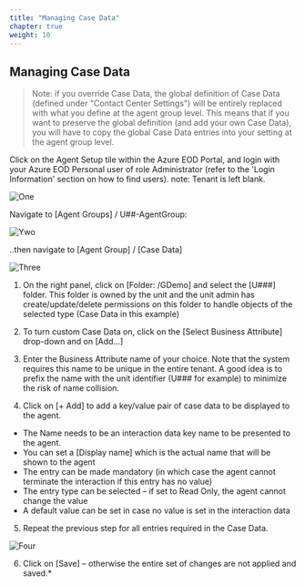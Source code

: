 ```yaml
---
title: "Managing Case Data"
chapter: true
weight: 10
---
```


## Managing Case Data

>Note: if you override Case Data, the global definition of Case Data (defined under "Contact Center Settings") will be entirely replaced with what you define at the agent group level. This means that if you want to preserve the global definition (and add your own Case Data), you will have to copy the global Case Data entries into your setting at the agent group level.

Click on the Agent Setup tile within the Azure EOD Portal, and login with your Azure EOD Personal user of role Administrator (refer to the 'Login Information' section on how to find users). 
note: Tenant is left blank.

![One](/images/file_1622775547962_azureAgentSetupTile.png)

Navigate to [Agent Groups] / U##-AgentGroup:

![Ywo](/images/eodAgentGroups.png)

..then navigate to [Agent Group] / [Case Data]

![Three](/images/eodAgentGroupCaseD.png)

1) On the right panel, click on [Folder: /GDemo] and select the [U###] folder. This folder is owned by the unit and the unit admin has create/update/delete permissions on this folder to handle objects of the selected type (Case Data in this example)

2) To turn custom Case Data on, click on the [Select Business Attribute] drop-down and on [Add…]

3) Enter the Business Attribute name of your choice. Note that the system requires this name to be unique in the entire tenant. A good idea is to prefix the name with the unit identifier (U### for example) to minimize the risk of name collision.

4) Click on [+ Add] to add a key/value pair of case data to be displayed to the agent. 

- The Name needs to be an interaction data key name to be presented to the agent. 
- You can set a [Display name] which is the actual name that will be shown to the agent
- The entry can be made mandatory (in which case the agent cannot terminate the interaction if this entry has no value)
- The entry type can be selected – if set to Read Only, the agent cannot change the value
- A default value can be set in case no value is set in the interaction data

5) Repeat the previous step for all entries required in the Case Data.

![Four](/images/eodManageCase.png)

6) Click on [Save] – otherwise the entire set of changes are not applied and saved.*
